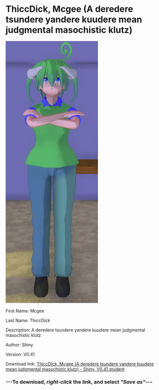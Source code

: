 # ThiccDick, Mcgee (A deredere tsundere yandere kuudere mean judgmental masochistic klutz)

<img src = "https://raw.githubusercontent.com/Arbiter1223/Daigaku-Gurashi-Custom-Students/master/Students/Files/ThiccDick%2C%20Mcgee%20(A%20deredere%20tsundere%20yandere%20kuudere%20mean%20judgmental%20masochistic%20klutz).png">

First Name: Mcgee

Last Name: ThiccDick

Description: A deredere tsundere yandere kuudere mean judgmental masochistic klutz

Author: Shiny

Version: V0.41

Download link: <a href="https://raw.githubusercontent.com/Arbiter1223/Daigaku-Gurashi-Custom-Students/master/Students/Files/ThiccDick%2C%20Mcgee%20(A%20deredere%20tsundere%20yandere%20kuudere%20mean%20judgmental%20masochistic%20klutz)%20-%20Shiny%2C%20V0.41.student">ThiccDick, Mcgee (A deredere tsundere yandere kuudere mean judgmental masochistic klutz) - Shiny, V0.41.student</a>

### ---**To download, _right-click_ the link, and select _"Save as"_**---
